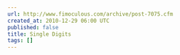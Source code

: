 ```yaml
---
url: http://www.fimoculous.com/archive/post-7075.cfm
created_at: 2010-12-29 06:00 UTC
published: false
title: Single Digits
tags: []
---
```




